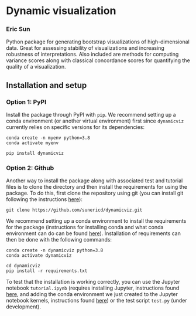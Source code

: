 # Dynamic visualization

### Eric Sun

Python package for generating bootstrap visualizations of high-dimensional data. Great for assessing stability of visualizations and increasing robustness of interpretations. Also included are methods for computing variance scores along with classical concordance scores for quantifying the quality of a visualization.

## Installation and setup

### Option 1: PyPI

Install the package through PyPI with ```pip```. We recommend setting up a conda environment (or another virtual environment) first since ```dynamicviz``` currently relies on specific versions for its dependencies:

```
conda create -n myenv python=3.8
conda activate myenv

pip install dynamicviz
```



### Option 2: Github

Another way to install the package along with associated test and tutorial files is to clone the directory and then install the requirements for using the package. To do this, first clone the repository using git (you can install git following the instructions [here](https://github.com/git-guides/install-git)):

```
git clone https://github.com/sunericd/dynamicviz.git
```

We recommend setting up a conda environment to install the requirements for the package (instructions for installing conda and what conda environment can do can be found [here](https://docs.conda.io/projects/conda/en/latest/user-guide/install/index.html)). Installation of requirements can then be done with the following commands:

```
conda create -n dynamicviz python=3.8
conda activate dynamicviz

cd dynamicviz
pip install -r requirements.txt
```

To test that the installation is working correctly, you can use the Jupyter notebook ```tutorial.ipynb``` (requires installing Jupyter, instructions found [here](https://jupyter.org/install), and adding the conda environment we just created to the Jupyter notebook kernels, instructions found [here](https://medium.com/@nrk25693/how-to-add-your-conda-environment-to-your-jupyter-notebook-in-just-4-steps-abeab8b8d084)) or the test script ```test.py``` (under development).

